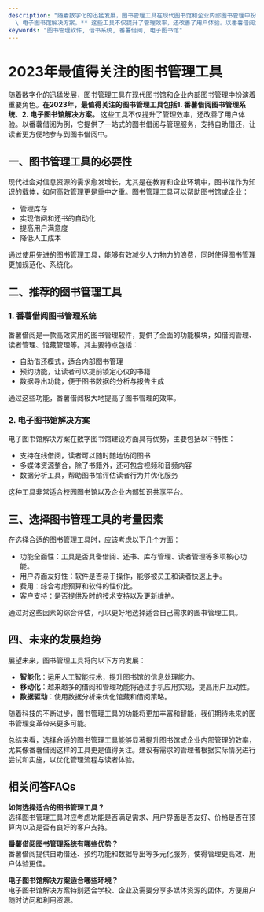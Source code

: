 ```yaml
---
description: "随着数字化的迅猛发展，图书管理工具在现代图书馆和企业内部图书管理中扮演着重要角色。**在2023年，最值得关注的图书管理工具包括1. 番薯借阅图书管理系统、2.\
  \ 电子图书馆解决方案。** 这些工具不仅提升了管理效率，还改善了用户体验。以番薯借阅为例，它提供了一站式的图书借阅与管理服务，支持自助借还，让读者更方便地参与到图书借阅中。"
keywords: "图书管理软件, 借书系统, 番薯借阅, 电子图书馆"
---
```

# 2023年最值得关注的图书管理工具

随着数字化的迅猛发展，图书管理工具在现代图书馆和企业内部图书管理中扮演着重要角色。**在2023年，最值得关注的图书管理工具包括1. 番薯借阅图书管理系统、2. 电子图书馆解决方案。** 这些工具不仅提升了管理效率，还改善了用户体验。以番薯借阅为例，它提供了一站式的图书借阅与管理服务，支持自助借还，让读者更方便地参与到图书借阅中。

## 一、图书管理工具的必要性

现代社会对信息资源的需求愈发增长，尤其是在教育和企业环境中，图书馆作为知识的载体，如何高效管理更是重中之重。图书管理工具可以帮助图书馆或企业：
- 管理库存
- 实现借阅和还书的自动化
- 提高用户满意度
- 降低人工成本

通过使用先进的图书管理工具，能够有效减少人力物力的浪费，同时使得图书管理更加规范化、系统化。

## 二、推荐的图书管理工具

### **1. 番薯借阅图书管理系统**

番薯借阅是一款高效实用的图书管理软件，提供了全面的功能模块，如借阅管理、读者管理、馆藏管理等。其主要特点包括：
- 自助借还模式，适合内部图书管理
- 预约功能，让读者可以提前锁定心仪的书籍
- 数据导出功能，便于图书数据的分析与报告生成

通过这些功能，番薯借阅极大地提高了图书管理的效率。

### **2. 电子图书馆解决方案**

电子图书馆解决方案在数字图书馆建设方面具有优势，主要包括以下特性：
- 支持在线借阅，读者可以随时随地访问图书
- 多媒体资源整合，除了书籍外，还可包含视频和音频内容
- 数据分析工具，帮助图书馆评估读者行为并优化服务

这种工具非常适合校园图书馆以及企业内部知识共享平台。

## 三、选择图书管理工具的考量因素

在选择合适的图书管理工具时，应该考虑以下几个方面：
- 功能全面性：工具是否具备借阅、还书、库存管理、读者管理等多项核心功能。
- 用户界面友好性：软件是否易于操作，能够被员工和读者快速上手。
- 费用：综合考虑预算和软件的性价比。
- 客户支持：是否提供及时的技术支持以及更新维护。

通过对这些因素的综合评估，可以更好地选择适合自己需求的图书管理工具。

## 四、未来的发展趋势

展望未来，图书管理工具将向以下方向发展：
- **智能化**：运用人工智能技术，提升图书馆的信息处理能力。
- **移动化**：越来越多的借阅和管理功能将通过手机应用实现，提高用户互动性。
- **数据驱动**：使用数据分析来优化馆藏和借阅策略。

随着科技的不断进步，图书管理工具的功能将更加丰富和智能，我们期待未来的图书管理变革带来更多可能。

总结来看，选择合适的图书管理工具能够显著提升图书馆或企业内部管理的效率，尤其像番薯借阅这样的工具更是值得关注。建议有需求的管理者根据实际情况进行尝试和实施，以优化管理流程与读者体验。

## 相关问答FAQs

**如何选择适合的图书管理工具？**  
选择图书管理工具时应考虑功能是否满足需求、用户界面是否友好、价格是否在预算内以及是否有良好的客户支持。

**番薯借阅图书管理系统有哪些优势？**  
番薯借阅提供自助借还、预约功能和数据导出等多元化服务，使得管理更高效、用户体验更佳。

**电子图书馆解决方案适合哪些环境？**  
电子图书馆解决方案特别适合学校、企业及需要分享多媒体资源的团体，方便用户随时访问和利用资源。
